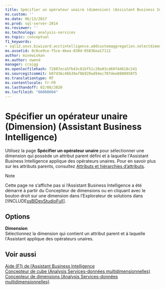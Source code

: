 ```yaml
---
title: Spécifier un opérateur unaire (dimension) (Assistant Business Intelligence) | Microsoft Docs
ms.custom: ''
ms.date: 06/13/2017
ms.prod: sql-server-2014
ms.reviewer: ''
ms.technology: analysis-services
ms.topic: conceptual
f1_keywords:
- sql12.asvs.biwizard.acctintelligence.addcustomaggregation.selectdimension.f1
ms.assetid: 0c8ce9ce-f5ce-4bea-830d-05836ea17112
author: minewiskan
ms.author: owend
manager: craigg
ms.openlocfilehash: 72807eca5fb43c81bf51c20a93cd69f4d618c241
ms.sourcegitcommit: b87d36c46b39af8b929ad94ec707dee8800950f5
ms.translationtype: MT
ms.contentlocale: fr-FR
ms.lasthandoff: 02/08/2020
ms.locfileid: "66068604"
---
```

# <a name="specify-a-unary-operator-dimension-business-intelligence-wizard"></a>Spécifier un opérateur unaire (Dimension) (Assistant Business Intelligence)
  Utilisez la page **Spécifier un opérateur unaire** pour sélectionner une dimension qui possède un attribut parent défini et à laquelle l'Assistant Business Intelligence applique des opérateurs unaires. Pour en savoir plus sur les attributs parents, consultez [Attributs et hiérarchies d’attributs](multidimensional-models-olap-logical-dimension-objects/attributes-and-attribute-hierarchies.md).  
  
> [!NOTE]  
>  Cette page ne s’affiche pas si l’Assistant Business Intelligence a été démarré à partir du Concepteur de dimensions ou en cliquant avec le bouton droit sur une dimension dans l’Explorateur de solutions dans [!INCLUDE[ssBIDevStudioFull](../includes/ssbidevstudiofull-md.md)].  
  
## <a name="options"></a>Options  
 **Dimension**  
 Sélectionnez la dimension qui contient un attribut parent et à laquelle l'Assistant applique des opérateurs unaires.  
  
## <a name="see-also"></a>Voir aussi  
 [Aide (F1) de l’Assistant Business Intelligence](business-intelligence-wizard-f1-help.md)   
 [Concepteur de cube &#40;Analysis Services-données multidimensionnelles&#41;](cube-designer-analysis-services-multidimensional-data.md)   
 [Concepteur de dimensions &#40;Analysis Services-données multidimensionnelles&#41;](dimension-designer-analysis-services-multidimensional-data.md)  
  
  
